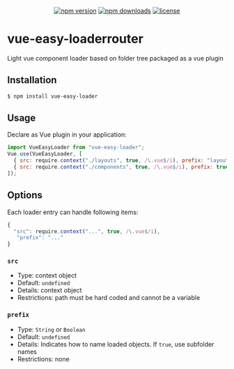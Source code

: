 <div align="center">

[![npm version](https://img.shields.io/npm/v/vue-easy-loader.svg)](https://www.npmjs.com/package/vue-easy-loader)
[![npm downloads](https://img.shields.io/npm/dt/vue-easy-loader.svg)](https://www.npmjs.com/package/vue-easy-loader)
[![license](https://img.shields.io/github/license/tomgrv/vue-easy-loader.svg)](https://github.com/tomgrv/vue-easy-loader/blob/master/LICENSE)

</div>

# vue-easy-loaderrouter

Light vue component loader based on folder tree packaged as a vue plugin

## Installation

```bash
$ npm install vue-easy-loader
```

## Usage

Declare as Vue plugin in your application:

```js
import VueEasyLoader from "vue-easy-loader";
Vue.use(VueEasyLoader, [
  { src: require.context("./layouts", true, /\.vue$/i), prefix: "layouts" },
  { src: require.context("./components", true, /\.vue$/i), prefix: true }
]);
```

## Options

Each loader entry can handle following items:

```js
{
  "src": require.context("...", true, /\.vue$/i),
   "prefix": "..."
}
```

### `src`

- Type: context object
- Default: `undefined`
- Details: context object
- Restrictions: path must be hard coded and cannot be a variable

### `prefix`

- Type: `String` or `Boolean`
- Default: `undefined`
- Details: Indicates how to name loaded objects. If `true`, use subfolder names
- Restrictions: none
